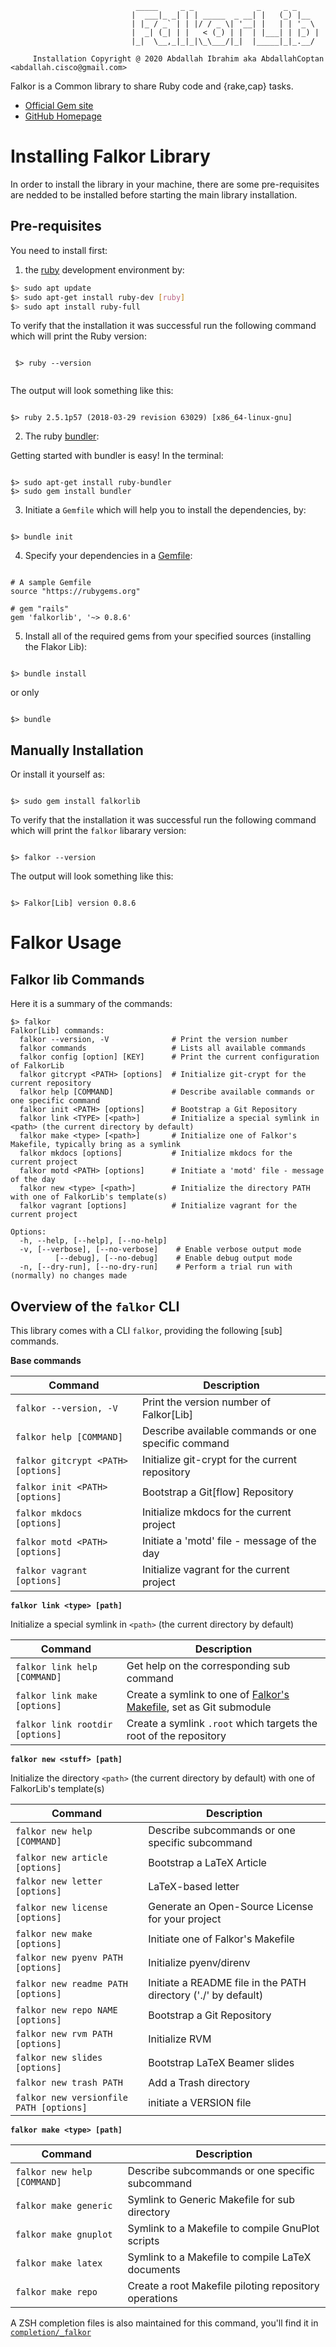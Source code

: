 ```
		                    _____     _ _              _     _ _
		                   |  ___|_ _| | | _____  _ __| |   (_) |__
		                   | |_ / _` | | |/ / _ \| '__| |   | | '_ \
		                   |  _| (_| | |   < (_) | |  | |___| | |_) |
		                   |_|  \__,_|_|_|\_\___/|_|  |_____|_|_.__/

	 Installation Copyright @ 2020 Abdallah Ibrahim aka AbdallahCoptan <abdallah.cisco@gmail.com>

```

Falkor is a Common library to share Ruby code and {rake,cap} tasks.

* [Official Gem site](https://rubygems.org/gems/falkorlib)
* [GitHub Homepage](https://github.com/Falkor/falkorlib)

# Installing Falkor Library

In order to install the library in your machine, there are some pre-requisites are nedded to be installed before starting the main library installation.

## Pre-requisites 

You need to install first:

 1. the [ruby](https://linuxize.com/post/how-to-install-ruby-on-ubuntu-18-04/) development environment by:

 
 ```bash
 $> sudo apt update
 $> sudo apt-get install ruby-dev [ruby]
 $> sudo apt install ruby-full
 ```

To verify that the installation it was successful run the following command which will print the Ruby version:

```
 
 $> ruby --version


```

The output will look something like this:

```output

$> ruby 2.5.1p57 (2018-03-29 revision 63029) [x86_64-linux-gnu]

```



 2. The ruby [bundler](https://bundler.io/):

 Getting started with bundler is easy! In the terminal:

 ```

$> sudo apt-get install ruby-bundler 
$> sudo gem install bundler

 ```

 3. Initiate a `Gemfile` which will help you to install the dependencies, by:

 ``` 

 $> bundle init 

 ```

 4. Specify your dependencies in a [Gemfile](https://bundler.io/gemfile.html): 

 ```

# A sample Gemfile
source "https://rubygems.org"

# gem "rails"
gem 'falkorlib', '~> 0.8.6'

 ```

5. Install all of the required gems from your specified sources (installing the Flakor Lib):

``` 

$> bundle install 

``` 

or only 

``` 

$> bundle 

```



## Manually Installation 


Or install it yourself as:

``` 

$> sudo gem install falkorlib

```


To verify that the installation it was successful run the following command which will print the `falkor` libarary version:

``` 

$> falkor --version 

```

The output will look something like this:

```output

$> Falkor[Lib] version 0.8.6

```


# Falkor Usage


## Falkor lib Commands

Here it is a summary of the commands:

```
$> falkor
Falkor[Lib] commands:
  falkor --version, -V              # Print the version number
  falkor commands                   # Lists all available commands
  falkor config [option] [KEY]      # Print the current configuration of FalkorLib
  falkor gitcrypt <PATH> [options]  # Initialize git-crypt for the current repository
  falkor help [COMMAND]             # Describe available commands or one specific command
  falkor init <PATH> [options]      # Bootstrap a Git Repository
  falkor link <TYPE> [<path>]       # Initialize a special symlink in <path> (the current directory by default)
  falkor make <type> [<path>]       # Initialize one of Falkor's Makefile, typically bring as a symlink
  falkor mkdocs [options]           # Initialize mkdocs for the current project
  falkor motd <PATH> [options]      # Initiate a 'motd' file - message of the day
  falkor new <type> [<path>]        # Initialize the directory PATH with one of FalkorLib's template(s)
  falkor vagrant [options]          # Initialize vagrant for the current project

Options:
  -h, --help, [--help], [--no-help]  
  -v, [--verbose], [--no-verbose]    # Enable verbose output mode
          [--debug], [--no-debug]    # Enable debug output mode
  -n, [--dry-run], [--no-dry-run]    # Perform a trial run with (normally) no changes made

```

## Overview of the `falkor` CLI

This library comes with a CLI `falkor`, providing the following [sub] commands.

__Base commands__

| Command                            | Description                                                       |
|------------------------------------|-------------------------------------------------------------------|
| `falkor --version, -V`             | Print the version number of Falkor[Lib]                           |
| `falkor help [COMMAND]`            | Describe available commands or one specific command               |
| `falkor gitcrypt <PATH> [options]` | Initialize git-crypt for the current repository                   |
| `falkor init <PATH> [options]`     | Bootstrap a Git[flow] Repository                                  |
| `falkor mkdocs [options]`          | Initialize mkdocs for the current project                         |
| `falkor motd <PATH> [options]`     | Initiate a 'motd' file - message of the day                       |
| `falkor vagrant [options]`         | Initialize vagrant for the current project                        |

__`falkor link <type> [path]`__

Initialize a special symlink in `<path>` (the current directory by default)

| Command                         | Description                                                                                               |
|---------------------------------|-----------------------------------------------------------------------------------------------------------|
| `falkor link help [COMMAND]`    | Get help on the corresponding sub command                                                                 |
| `falkor link make [options]`    | Create a symlink to one of [Falkor's Makefile](https://github.com/Falkor/Makefiles), set as Git submodule |
| `falkor link rootdir [options]` | Create a symlink `.root` which targets the root of the repository                                         |

__`falkor new <stuff> [path]`__

Initialize the directory `<path>` (the current directory by default) with one of FalkorLib's template(s)

| Command                                 | Description                                                    |
|-----------------------------------------|----------------------------------------------------------------|
| `falkor new help [COMMAND]`             | Describe subcommands or one specific subcommand                |
| `falkor new article [options]`          | Bootstrap a LaTeX Article                                      |
| `falkor new letter [options]`           | LaTeX-based letter                                             |
| `falkor new license [options]`          | Generate an Open-Source License for your project               |
| `falkor new make [options]`             | Initiate one of Falkor's Makefile                              |
| `falkor new pyenv PATH [options]`       | Initialize pyenv/direnv                                        |
| `falkor new readme PATH [options]`      | Initiate a README file in the PATH directory ('./' by default) |
| `falkor new repo NAME [options]`        | Bootstrap a Git Repository                                     |
| `falkor new rvm PATH [options]`         | Initialize RVM                                                 |
| `falkor new slides [options]`           | Bootstrap LaTeX Beamer slides                                  |
| `falkor new trash PATH`                 | Add a Trash directory                                          |
| `falkor new versionfile PATH [options]` | initiate a VERSION file                                        |

__`falkor make <type> [path]`__

| Command                     | Description                                           |
|-----------------------------|-------------------------------------------------------|
| `falkor new help [COMMAND]` | Describe subcommands or one specific subcommand       |
| `falkor make generic`       | Symlink to Generic Makefile for sub directory         |
| `falkor make gnuplot`       | Symlink to a Makefile to compile GnuPlot scripts      |
| `falkor make latex`         | Symlink to a Makefile to compile LaTeX documents      |
| `falkor make repo`          | Create a root Makefile piloting repository operations |


A ZSH completion files is also maintained for this command, you'll find it in [`completion/_falkor`](completion/_falkor)

